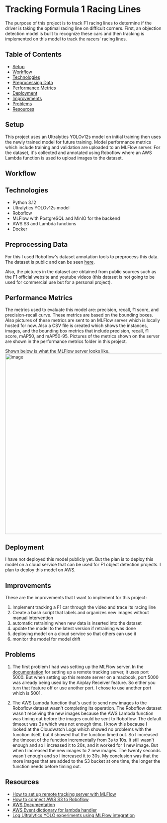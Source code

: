 # Tracking Formula 1 Racing Lines

The purpose of this project is to track F1 racing lines to determine if the driver is taking the optimal racing line on difficult corners. First, an objection detection model is built to recognize these cars and then tracking is implemented on this model to track the racers' racing lines.

## Table of Contents

* [Setup](#setup)
* [Workflow](#workflow)
* [Technologies](#technologies)
* [Preprocessing Data](#preprocessing-data)
* [Performance Metrics](#performance-metrics)
* [Deployment](#deployment)
* [Improvements](#improvements)
* [Problems](#problems)
* [Resources](#resources)

## Setup

This project uses an Ultralytics YOLOv12s model on initial training then uses the newly trained model for future training. Model performance metrics which include training and validation are uploaded to an MLFlow server. For the dataset, it's collected and annotated using Roboflow where an AWS Lambda function is used to upload images to the dataset. 

## Workflow

## Technologies

- Python 3.12
- Ultralytics YOLOv12s model
- Roboflow
- MLFlow with PostgreSQL and MinIO for the backend
- AWS S3 and Lambda functions
- Docker

## Preprocessing Data

For this I used Roboflow's dataset annotation tools to preprocess this data. The dataset is public and can be seen [here](https://universe.roboflow.com/personal-projects-1z8ra/f1-tracking-ccjlv).

Also, the pictures in the dataset are obtained from public sources such as the F1 official website and youtube videos (this dataset is not going to be used for commercial use but for a personal project).

## Performance Metrics

The metrics used to evaluate this model are: precision, recall, f1 score, and precision-recall curve. These metrics are based on the bounding boxes. Also pictures of these metrics are sent to an MLFlow server which is locally hosted for now. Also a CSV file is created which shows the instances, images, and the bounding box metrics that include precision, recall, f1 score, mAP50, and mAP50-95. Pictures of the metrics shown on the server are shown in the performance metrics folder in this project. 

Shown below is what the MLFlow server looks like. 
<img width="1189" height="579" alt="image" src="https://github.com/user-attachments/assets/6b137bef-8ba4-4fa7-81c2-e1bb8605b8a0" />

## Deployment

I have not deployed this model publicly yet. But the plan is to deploy this model on a cloud service that can be used for F1 object detection projects. I plan to deploy this model on AWS.

## Improvements

These are the improvements that I want to implement for this project:
1. Implement tracking a F1 car through the video and trace its racing line
2. Create a bash script that labels and organizes new images without manual intervention
3. automatic retraining when new data is inserted into the dataset
4. update the model to the latest version if retraining was done
5. deploying model on a cloud service so that others can use it
6. monitor the model for model drift

## Problems

1. The first problem I had was setting up the MLFlow server. In the [documentation](https://mlflow.org/docs/latest/ml/tracking/tutorials/remote-server/) for setting up a remote tracking server, it uses port 5000. But when setting up this remote server on a macbook, port 5000 was already being used by the Airplay Receiver feature. So either you turn that feature off or use another port. I chose to use another port which is 5001.

2. The AWS Lambda function that's used to send new images to the Roboflow dataset wasn't completing its operation. The Roboflow dataset wasn't receiving the new images because the AWS Lambda function was timing out before the images could be sent to Roboflow. The default timeout was 3s which was not enough time. I know this because I looked at the Cloudwatch Logs which showed no problems with the function itself, but it showed that the function timed out. So I increased the timeout of the function incrementally from 3s to 10s. It still wasn't enough and so I increased it to 20s, and it worked for 1 new image. But when I increased the new images to 2 new images. The twenty seconds wasn't enough and so I increased it to 30s. My conclusion was that the more images that are added to the S3 bucket at one time, the longer the function needs before timing out. 

## Resources

- [How to set up remote tracking server with MLFlow](https://mlflow.org/docs/latest/ml/tracking/tutorials/remote-server/)
- [How to connect AWS S3 to Roboflow](https://blog.roboflow.com/how-to-use-s3-computer-vision-pipeline/)
- [AWS Documentation](https://docs.aws.amazon.com)
- [AWS Event dictionary for lambda handler](https://docs.aws.amazon.com/AmazonS3/latest/userguide/notification-content-structure.html)
- [Log Ultralytics YOLO experiments using MLFlow integration](https://www.ultralytics.com/blog/log-ultralytics-yolo-experiments-using-mlflow-integration)
